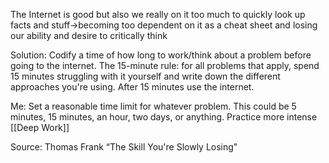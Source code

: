 The Internet is good but also we really on it too much to quickly look up facts and stuff->becoming too dependent on it as a cheat sheet and losing our ability and desire to critically think

Solution: Codify a time of how long to work/think about a problem before going to the internet. The 15-minute rule: for all problems that apply, spend 15 minutes struggling with it yourself and write down the different approaches you're using. After 15 minutes use the internet.

  

Me: Set a reasonable time limit for whatever problem. This could be 5 minutes, 15 minutes, an hour, two days, or anything. Practice more intense [[Deep Work]]


Source: Thomas Frank “The Skill You're Slowly Losing"

